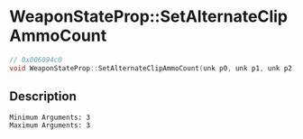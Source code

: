 # WeaponStateProp::SetAlternateClipAmmoCount
```c
// 0x006094c0
void WeaponStateProp::SetAlternateClipAmmoCount(unk p0, unk p1, unk p2)
```
## Description
```
Minimum Arguments: 3
Maximum Arguments: 3
```
